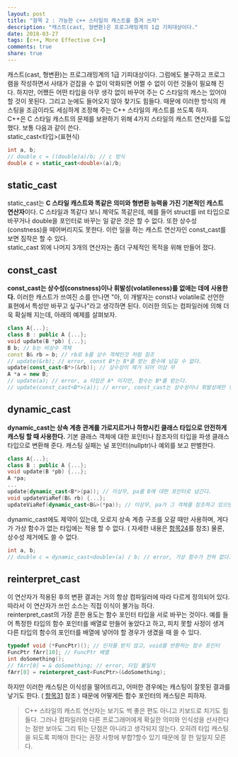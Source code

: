 ```yaml
---
layout: post
title: "항목 2 : 가능한 c++ 스타일의 캐스트를 즐겨 쓰자"
description: "캐스트(cast, 형변환)은 프로그래밍계의 1급 기피대상이다."
date: 2018-03-27
tags: [c++, More Effective C++]
comments: true
share: true
---
```


캐스트(cast, 형변환)는 프로그래밍계의 1급 기피대상이다. 그럼에도 불구하고 프로그램을 작성하면서 사태가 걷잡을 수 없이 악화되면 어쩔 수 없이 이런 것들이 필요해 진다. 하지만, 어쨌든 어떤 타입을 아무 생각 없이 바꾸어 주는 C 스타일의 캐스는 있어야 할 것이 못된다. 그리고 눈에도 들어오지 않아 찾기도 힘들다. 때문에 이러한 방식의 캐스팅을 조금이라도 세심하게 조정해 주는 C++ 스타일의 캐스트를 쓰도록 하자.  
C++은 C 스타일 캐스트의 문제를 보완하기 위해 4가지 스타일의 캐스트 연산자를 도입했다. 보통 다음과 같이 쓴다.  
static_cast<타입>(표현식) 
```c++
int a, b; 
// double c = ((double)a)/b; // c 방식 
double c = static_cast<double>(a)/b; 
```
## static_cast 
static_cast는 **C 스타일 캐스트와 똑같은 의미와 형변환 능력을 가진 기본적인 캐스트 연산자**이다. C 스타일과 똑같다 보니 제약도 똑같은데, 예를 들어 struct를 int 타입으로 바꾸거나 double을 포인터로 바꾸는 일 같은 것은 할 수 없다. 또한 상수성(constness)을 떼어버리지도 못한다. 이런 일을 하는 캐스트 연산자인 const_cast를 보면 짐작은 할 수 있다.  
static_cast 외에 나머지 3개의 연산자는 좀더 구체적인 목적을 위해 만들어 졌다. 

## const_cast 
**const_cast는 상수성(constness)이나 휘발성(volatileness)를 없애는 데에 사용한다.** 이러한 캐스트가 쓰여진 소를 만나면 "아, 이 개발자는 const나 volatile로 선언한 표현에서 특성만 바꾸고 싶구나"라고 생각하면 된다. 이러한 의도는 컴파일러에 의해 더욱 확실해 지는데, 아래의 예제를 살펴보자. 
```c++
class A{...}; 
class B : public A {...}; 
void update(B *pb) {...}; 
B b; // b는 비상수 객체
const B& rb = b; // rb로 b를 상수 객체인것 처럼 참조 
// update(&rb); // error, const B*는 B*를 받는 함수에 넘길 수 없다. 
update(const_cast<B*>(&rb)); // 상수성이 제거 되어 이상 무
A *a = new B; 
// update(a); // error, a 타입은 A* 이지만, 함수는 B*를 받는다.
// update(const_cast<B*>(a)); // error, const_cast는 상수성이나 휘발성에만 영향을 줄때 유효 
```

## dynamic_cast
**dynamic_cast는 상속 계층 관계를 가로지르거나 하향시킨 클래스 타입으로 안전하게 캐스팅 할 때 사용한다.** 기본 클래스 객체에 대한 포인터나 참조자의 타입을 파생 클래스 타입으로 변환해 준다. 캐스팅 실패는 널 포인터(nullptr)나 예외를 보고 판별한다.  
```c++
class A{...}; 
class B : public A {...}; 
void update(B *pb) {...}; 
A *pa; 
...
update(dynamic_cast<B*>(pa)); // 이상무, pa를 B에 대한 포인터로 넘긴다.
void updateViaRef(B& rb) {...}; 
updateViaRef(dynamic_cast<B&>(*pa)); // 이상무, pa가 그 객체를 참조하고 있으면
```
dynamic_cast에도 제약이 있는데, 오로지 상속 계층 구조를 오갈 때만 사용하며, 게다가 가상 함수가 없는 타입에는 적용 할 수 없다. ( 자세한 내용은 [항목24](../../2018-03-27/more-effective-24/)를 참조) 물론, 상수성 제거에도 쓸 수 없다. 
```c++
int a, b; 
// double c = dynamic_cast<double>(a) / b; // error, 가상 함수가 전혀 없다. 
```

## reinterpret_cast
이 연산자가 적용된 후의 변환 결과는 거의 항상 컴파일러에 따라 다르게 정의되어 있다. 따라서 이 연산자가 쓰인 소스는 직접 이식이 불가능 하다.  
reinterpret_cast의 가장 흔한 용도는 함수 포인터 타입을 서로 바꾸는 것이다. 예를 들어 특정한 타입의 함수 포인터를 배열로 만들어 놓았다고 하고, 피치 못할 사정이 생겨 다른 타입의 함수의 포인터를 배열에 넣어야 할 경우가 생겼을 때 쓸 수 있다. 
```c++
typedef void (*FuncPtr)(); // 인자를 받지 않고, void를 반환하는 함수 포인터
FuncPtr fArr[10]; // FuncPtr 배열 
int doSomething(); 
// fArr[0] = & doSomething; // error, 타입 불일치 
fArr[0] = reinterpret_cast<FuncPtr>(&doSomething); 
```
하지만 이러한 캐스팅은 이식성을 떨어뜨리고, 어떠한 경우에는 캐스팅이 잘못된 결과를 낳기도 한다. ( [항목31](../../2018-03-27/more-effective-31/) 참조 ) 때문에 어떻게든 함수 포인터의 캐스팅은 피하자.  
  
> C++ 스타일의 캐스트 연산자는 보기도 썩 좋은 편도 아니고 키보드로 치기도 힘들다. 그러나 컴파일러와 다른 프로그래머에게 확실한 의미와 인식성을 선사한다는 점만 보아도 그리 튀는 단점은 아니라고 생각되지 않는다. 오히려 타입 캐스팅을 되도록 피해야 한다는 권장 사항에 부합?할수 있기 때문에 잘 한 일일지 모른다.  

